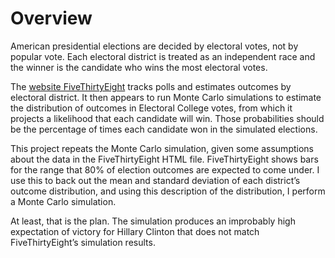 # Overview
American presidential elections are decided by electoral votes, not
by popular vote. Each electoral district is treated as an independent race
and the winner is the candidate who wins the most electoral votes.

The [website FiveThirtyEight](http://projects.fivethirtyeight.com/2016-election-forecast/)
tracks polls and estimates outcomes by electoral district. It then
appears to run Monte Carlo simulations to estimate the distribution of outcomes in
Electoral College votes, from which it projects a likelihood that each
candidate will win. Those probabilities should be the percentage of
times each candidate won in the simulated elections.

This project repeats the Monte Carlo simulation, given some assumptions
about the data in the FiveThirtyEight HTML file. FiveThirtyEight shows
bars for the range that 80% of election outcomes are expected to come under.
I use this to back out the mean and standard deviation of each
district’s outcome distribution, and using this description of the
distribution, I perform a Monte Carlo simulation.

At least, that is the plan. The simulation produces an improbably
high expectation of victory for Hillary Clinton that does not
match FiveThirtyEight’s simulation results.
